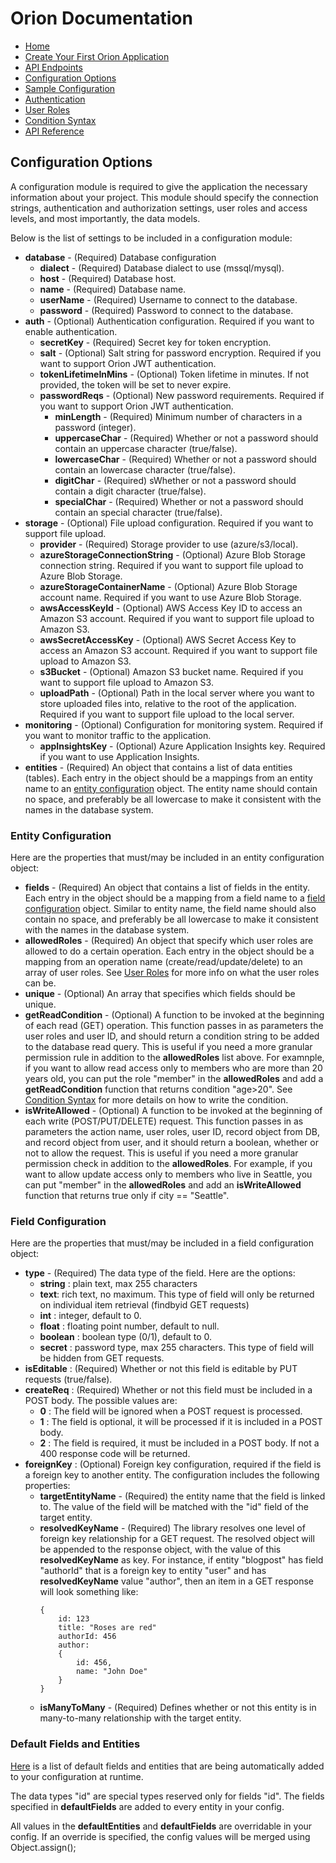 # Orion Documentation

- [Home](../)
- [Create Your First Orion Application](create-your-first-orion-application)
- [API Endpoints](api-endpoints)
- [Configuration Options](configuration-options)
- [Sample Configuration](sample-configuration)
- [Authentication](authentication)
- [User Roles](user-roles)
- [Condition Syntax](condition-syntax)
- [API Reference](api-reference)

## Configuration Options

A configuration module is required to give the application the necessary information about your project. This module should specify the connection strings, authentication and authorization settings, user roles and access levels, and most importantly, the data models.

Below is the list of settings to be included in a configuration module:
- **database** - (Required) Database configuration
    - **dialect** - (Required) Database dialect to use (mssql/mysql).
    - **host** - (Required) Database host.
    - **name** - (Required) Database name.
    - **userName** - (Required) Username to connect to the database.
    - **password** - (Required) Password to connect to the database.
- **auth** - (Optional) Authentication configuration. Required if you want to enable authentication.
    - **secretKey** - (Required) Secret key for token encryption.
    - **salt** - (Optional) Salt string for password encryption. Required if you want to support Orion JWT authentication.
    - **tokenLifetimeInMins** - (Optional) Token lifetime in minutes. If not provided, the token will be set to never expire.
    - **passwordReqs** - (Optional) New password requirements. Required if you want to support Orion JWT authentication.
        - **minLength** - (Required) Minimum number of characters in a password (integer).
        - **uppercaseChar** - (Required) Whether or not a password should contain an uppercase character (true/false).
        - **lowercaseChar** - (Required) Whether or not a password should contain an lowercase character (true/false).
        - **digitChar** - (Required) sWhether or not a password should contain a digit character (true/false).
        - **specialChar** - (Required) Whether or not a password should contain an special character (true/false).
- **storage** - (Optional) File upload configuration. Required if you want to support file upload.
    - **provider** - (Required) Storage provider to use (azure/s3/local).
    - **azureStorageConnectionString** - (Optional) Azure Blob Storage connection string. Required if you want to support file upload to Azure Blob Storage.
    - **azureStorageContainerName** - (Optional) Azure Blob Storage account name. Required if you want to use Azure Blob Storage.
    - **awsAccessKeyId** - (Optional) AWS Access Key ID to access an Amazon S3 account. Required if you want to support file upload to Amazon S3.
    - **awsSecretAccessKey** - (Optional) AWS Secret Access Key to access an Amazon S3 account. Required if you want to support file upload to Amazon S3.
    - **s3Bucket** - (Optional) Amazon S3 bucket name. Required if you want to support file upload to Amazon S3.
    - **uploadPath** - (Optional) Path in the local server where you want to store uploaded files into, relative to the root of the application. Required if you want to support file upload to the local server.
- **monitoring** - (Optional) Configuration for monitoring system. Required if you want to monitor traffic to the application.
    - **appInsightsKey** - (Optional) Azure Application Insights key. Required if you want to use Application Insights.
- **entities** - (Required) An object that contains a list of data entities (tables). Each entry in the object should be a mappings from an entity name to an [entity configuration](entity-configuration) object. The entity name should contain no space, and preferably be all lowercase to make it consistent with the names in the database system.

### Entity Configuration

Here are the properties that must/may be included in an entity configuration object:
- **fields** - (Required) An object that contains a list of fields in the entity. Each entry in the object should be a mapping from a field name to a [field configuration](field-configuration) object. Similar to entity name, the field name should also contain no space, and preferably be all lowercase to make it consistent with the names in the database system.
- **allowedRoles** - (Required) An object that specify which user roles are allowed to do a certain operation. Each entry in the object should be a mapping from an operation name (create/read/update/delete) to an array of user roles. See [User Roles](user-roles) for more info on what the user roles can be.
- **unique** - (Optional) An array that specifies which fields should be unique.
- **getReadCondition** - (Optional) A function to be invoked at the beginning of each read (GET) operation. This function passes in as parameters the user roles and user ID, and should return a condition string to be added to the database read query. This is useful if you need a more granular permission rule in addition to the **allowedRoles** list above. For examnple, if you want to allow read access only to members who are more than 20 years old, you can put the role "member" in the **allowedRoles** and add a **getReadCondition** function that returns condition "age>20". See [Condition Syntax](condition-syntax) for more details on how to write the condition.
- **isWriteAllowed** - (Optional) A function to be invoked at the beginning of each write (POST/PUT/DELETE) request. This function passes in as parameters the action name, user roles, user ID, record object from DB, and record object from user, and it should return a boolean, whether or not to allow the request. This is useful if you need a more granular permission check in addition to the **allowedRoles**. For example, if you want to allow update access only to members who live in Seattle, you can put "member" in the **allowedRoles** and add an **isWriteAllowed** function that returns true only if city == "Seattle".

### Field Configuration

Here are the properties that must/may be included in a field configuration object:
- **type** - (Required) The data type of the field. Here are the options:
    - **string** : plain text, max 255 characters
    - **text**: rich text, no maximum. This type of field will only be returned on individual item retrieval (findbyid GET requests)
    - **int** : integer, default to 0.
    - **float** : floating point number, default to null.
    - **boolean** : boolean type (0/1), default to 0.
    - **secret** : password type, max 255 characters. This type of field will be hidden from GET requests.
- **isEditable** : (Required) Whether or not this field is editable by PUT requests (true/false).
- **createReq** : (Required) Whether or not this field must be included in a POST body. The possible values are:
    - **0** : The field will be ignored when a POST request is processed.
    - **1** : The field is optional, it will be processed if it is included in a POST body.
    - **2** : The field is required, it must be included in a POST body. If not a 400 response code will be returned.
- **foreignKey** : (Optional) Foreign key configuration, required if the field is a foreign key to another entity. The configuration includes the following properties:
    - **targetEntityName** - (Required) the entity name that the field is linked to. The value of the field will be matched with the "id" field of the target entity.
    - **resolvedKeyName** - (Required) The library resolves one level of foreign key relationship for a GET request. The resolved object will be appended to the response object, with the value of this **resolvedKeyName** as key. For instance, if entity "blogpost" has field "authorId" that is a foreign key to entity "user" and has **resolvedKeyName** value "author", then an item in a GET response will look something like:
        ```
        {
            id: 123
            title: "Roses are red"
            authorId: 456 
            author: 
            {
                id: 456,
                name: "John Doe"
            }
        }
        ```
    - **isManyToMany** - (Required) Defines whether or not this entity is in many-to-many relationship with the target entity.

### Default Fields and Entities

[Here](https://github.com/ctjong/orion/blob/master/src/defaultConfig.ts) is a list of default fields and entities that are being automatically added to your configuration at runtime.

The data types "id" are special types reserved only for fields "id". The fields specified in **defaultFields** are added to every entity in your config.

All values in the **defaultEntities** and **defaultFields** are overridable in your config. If an override is specified, the config values will be merged using Object.assign();
